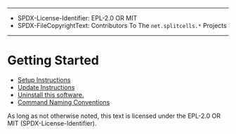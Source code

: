 ----
* SPDX-License-Identifier: EPL-2.0 OR MIT
* SPDX-FileCopyrightText: Contributors To The `net.splitcells.*` Projects
----
# Getting Started

* [Setup Instructions](./manual/setup.md)
* [Update Instructions](./manual/update.md)
* [Uninstall this software.](./manual/uninstall.md)
* [Command Naming Conventions](./manual/command.naming.conventions.md)

As long as not otherwise noted,
this text is licensed under the EPL-2.0 OR MIT (SPDX-License-Identifier).
